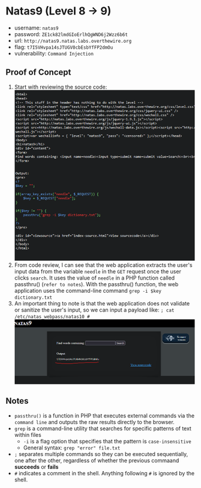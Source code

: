# Natas9 (Level 8 -> 9)

  * username: `natas9`  
  * password: `ZE1ck82lmdGIoErlhQgWND6j2Wzz6b6t`  
  * url: `http://natas9.natas.labs.overthewire.org`  
  * flag: `t7I5VHvpa14sJTUGV0cbEsbYfFP2dmOu`  
  * vulnerability: `Command Injection`  

## Proof of Concept
1. Start with reviewing the source code:  
![descript](images/natas9-source.png)
2. From code review, I can see that the web application extracts the user's input data from  the variable `needle` in the `GET` request once the user clicks `search`. It uses the value of
`needle` in a PHP function called passthru() (`refer to notes`). With the passthru() function,
the web application uses the command-line command `grep -i $key dictionary.txt`
3. An important thing to note is that the web application does not validate or sanitize 
the user's input, so we can input a payload like: `; cat /etc/natas_webpass/natas10 #`  
![descript](images/natas9-flag.png)

## Notes
* `passthru()` is a function in PHP that executes external commands via the `command line` and outputs the raw results directly to the browser. 
* `grep` is a command-line utility that searches for specific patterns of text within files
  * `-i` is a flag option that specifies that the pattern is `case-insensitive`
  * General syntax: `grep "error" file.txt`
* `;` separates multiple commands so they can be executed sequentially, one after the other, regardless of whether the previous commaand **succeeds** or **fails**
* `#` indicates a comment in the shell. Anything following `#` is ignored by the shell. 

